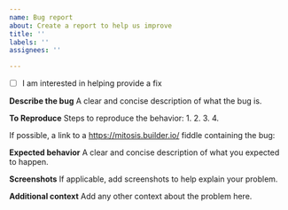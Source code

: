 ```yaml
---
name: Bug report
about: Create a report to help us improve
title: ''
labels: ''
assignees: ''

---
```


<!-- If you have a question or need help regarding how the Builder product works, then https://forum.builder.io is a much better place to ask your question. -->

- [ ] I am interested in helping provide a fix

**Describe the bug**
A clear and concise description of what the bug is.

**To Reproduce**
Steps to reproduce the behavior:
1.
2.
3.
4.

If possible, a link to a https://mitosis.builder.io/ fiddle containing the bug:

**Expected behavior**
A clear and concise description of what you expected to happen.

**Screenshots**
If applicable, add screenshots to help explain your problem.

**Additional context**
Add any other context about the problem here.
